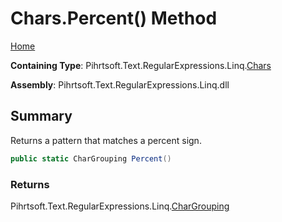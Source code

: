 # Chars\.Percent\(\) Method

[Home](../../../../../../README.md)

**Containing Type**: Pihrtsoft\.Text\.RegularExpressions\.Linq\.[Chars](../README.md)

**Assembly**: Pihrtsoft\.Text\.RegularExpressions\.Linq\.dll

## Summary

Returns a pattern that matches a percent sign\.

```csharp
public static CharGrouping Percent()
```

### Returns

Pihrtsoft\.Text\.RegularExpressions\.Linq\.[CharGrouping](../../CharGrouping/README.md)

